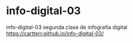 # info-digital-03
info-digital-03 segunda clase de infografía digital https://cartterr.github.io/info-digital-03/
